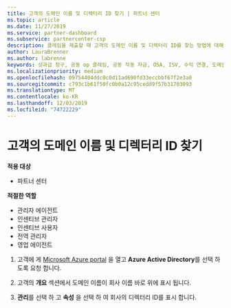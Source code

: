 ```yaml
---
title: 고객의 도메인 이름 및 디렉터리 ID 찾기 | 파트너 센터
ms.topic: article
ms.date: 11/27/2019
ms.service: partner-dashboard
ms.subservice: partnercenter-csp
description: 클레임을 제출할 때 고객의 도메인 이름 및 디렉터리 ID를 찾는 방법에 대해 알아봅니다.
author: LauraBrenner
ms.author: labrenne
keywords: 성과급 청구, 공동 op 클레임, 공동 작동 자금, OSA, ISV, 수익 연결, 도메인 이름, 디렉터리 ID
ms.localizationpriority: medium
ms.openlocfilehash: 09754404ddc0c0d11ad690fd33eccbbf67f2e3a0
ms.sourcegitcommit: c793c1b61f50fc0b0a12c95cedd9f57b31703093
ms.translationtype: MT
ms.contentlocale: ko-KR
ms.lasthandoff: 12/03/2019
ms.locfileid: "74722229"
---
```

# <a name="find-your-customers-domain-name-and-directory-id"></a>고객의 도메인 이름 및 디렉터리 ID 찾기

**적용 대상**

- 파트너 센터

**적절한 역할**

- 관리자 에이전트
- 인센티브 관리자
- 인센티브 사용자
- 전역 관리자
- 영업 에이전트

1.  고객에 게 [Microsoft Azure portal](https://ms.portal.azure.com/#home) 을 열고 **Azure Active Directory**를 선택 하도록 요청 합니다. 

2.  고객의 **개요** 섹션에서 도메인 이름이 회사 이름 바로 위에 표시 됩니다.  

3.  **관리**를 선택 하 고 **속성** 을 선택 하 여 회사의 디렉터리 ID를 표시 합니다.
